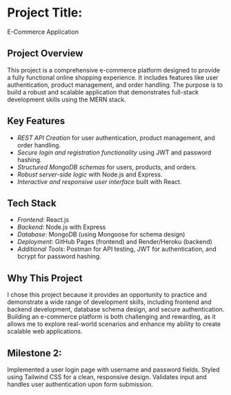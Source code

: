 # Project Title: 
E-Commerce Application 

## Project Overview
This project is a comprehensive e-commerce platform designed to provide a fully functional online shopping experience. It includes features like user authentication, product management, and order handling. The purpose is to build a robust and scalable application that demonstrates full-stack development skills using the MERN stack.

## Key Features
- *REST API Creation* for user authentication, product management, and order handling.
- *Secure login and registration functionality* using JWT and password hashing.
- *Structured MongoDB schemas* for users, products, and orders.
- *Robust server-side logic* with Node.js and Express.
- *Interactive and responsive user interface* built with React.

## Tech Stack
- *Frontend*: React.js
- *Backend*: Node.js with Express
- *Database*: MongoDB (using Mongoose for schema design)
- *Deployment*: GitHub Pages (frontend) and Render/Heroku (backend)
- *Additional Tools*: Postman for API testing, JWT for authentication, and bcrypt for password hashing.

## Why This Project
I chose this project because it provides an opportunity to practice and demonstrate a wide range of development skills, including frontend and backend development, database schema design, and secure authentication. Building an e-commerce platform is both challenging and rewarding, as it allows me to explore real-world scenarios and enhance my ability to create scalable web applications.

##  Milestone 2:
Implemented a user login page with username and password fields. Styled using Tailwind CSS for a clean, responsive design. Validates input and handles user authentication upon form submission.
